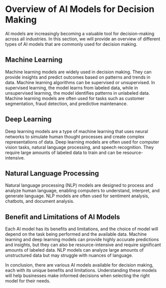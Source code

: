 Overview of AI Models for Decision Making
================================================================================================

AI models are increasingly becoming a valuable tool for decision-making across all industries. In this section, we will provide an overview of different types of AI models that are commonly used for decision making.

Machine Learning
----------------

Machine learning models are widely used in decision making. They can provide insights and predict outcomes based on patterns and trends in data. Machine learning algorithms can be supervised or unsupervised. In supervised learning, the model learns from labeled data, while in unsupervised learning, the model identifies patterns in unlabeled data. Machine learning models are often used for tasks such as customer segmentation, fraud detection, and predictive maintenance.

Deep Learning
-------------

Deep learning models are a type of machine learning that uses neural networks to simulate human thought processes and create complex representations of data. Deep learning models are often used for computer vision tasks, natural language processing, and speech recognition. They require large amounts of labeled data to train and can be resource-intensive.

Natural Language Processing
---------------------------

Natural language processing (NLP) models are designed to process and analyze human language, enabling computers to understand, interpret, and generate language. NLP models are often used for sentiment analysis, chatbots, and document analysis.

Benefit and Limitations of AI Models
------------------------------------

Each AI model has its benefits and limitations, and the choice of model will depend on the task being performed and the available data. Machine learning and deep learning models can provide highly accurate predictions and insights, but they can also be resource-intensive and require significant amounts of labeled data. NLP models can analyze large amounts of unstructured data but may struggle with nuances of language.

In conclusion, there are various AI models available for decision making, each with its unique benefits and limitations. Understanding these models will help businesses make informed decisions when selecting the right model for their needs.
